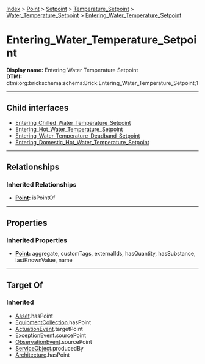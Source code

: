 [Index](../../../../../Index.md) > [Point](../../../../Point.md) > [Setpoint](../../../Setpoint.md) > [Temperature_Setpoint](../../Temperature_Setpoint.md) > [Water_Temperature_Setpoint](../Water_Temperature_Setpoint.md) > [Entering_Water_Temperature_Setpoint](#)
# Entering_Water_Temperature_Setpoint

**Display name:** Entering Water Temperature Setpoint<br />
**DTMI:** dtmi:org:brickschema:schema:Brick:Entering_Water_Temperature_Setpoint;1

---

## Child interfaces
* [Entering_Chilled_Water_Temperature_Setpoint](Entering_Chilled_Water_Temperature_Setpoint.md)
* [Entering_Hot_Water_Temperature_Setpoint](../Hot_Water_Temperature_Setpoint/Entering_Hot_Water_Temperature_Setpoint.md)
* [Entering_Water_Temperature_Deadband_Setpoint](Entering_Water_Temperature_Deadband_Setpoint.md)
* [Entering_Domestic_Hot_Water_Temperature_Setpoint](../Hot_Water_Temperature_Setpoint/Domestic_Hot_Water_Temperature_Setpoint/Entering_Domestic_Hot_Water_Temperature_Setpoint.md)

---

## Relationships
### Inherited Relationships
* **[Point](../../../../Point.md):** isPointOf

---

## Properties
### Inherited Properties
* **[Point](../../../../Point.md):** aggregate, customTags, externalIds, hasQuantity, hasSubstance, lastKnownValue, name

---

## Target Of
### Inherited
* [Asset](../../../../../Asset/Asset.md).hasPoint
* [EquipmentCollection](../../../../../Collection/AssetCollection/EquipmentCollection/EquipmentCollection.md).hasPoint
* [ActuationEvent](../../../../../Event/PointEvent/ActuationEvent.md).targetPoint
* [ExceptionEvent](../../../../../Event/PointEvent/ExceptionEvent.md).sourcePoint
* [ObservationEvent](../../../../../Event/PointEvent/ObservationEvent.md).sourcePoint
* [ServiceObject](../../../../../Information/ServiceObject/ServiceObject.md).producedBy
* [Architecture](../../../../../Space/Architecture/Architecture.md).hasPoint
